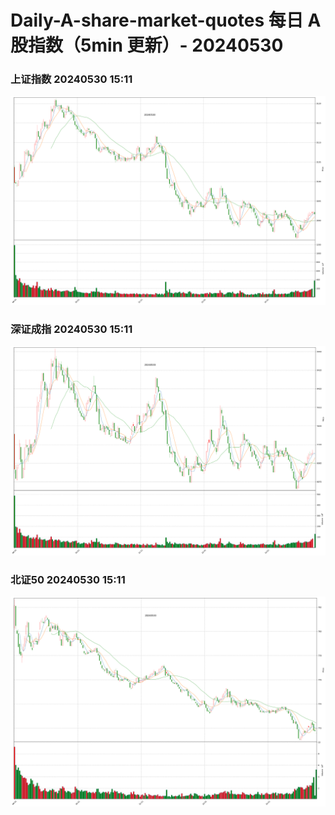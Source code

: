 
# Daily-A-share-market-quotes 每日 A 股指数（5min 更新）- 20240530

### 上证指数 20240530 15:11
![](./fig/2024/5/20240530-sh000001.png)

### 深证成指 20240530 15:11
![](./fig/2024/5/20240530-sz399001.png)

### 北证50 20240530 15:11
![](./fig/2024/5/20240530-bj899050.png)
